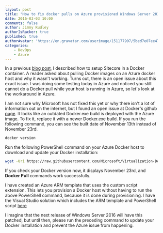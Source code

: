 ```yaml
---
layout: post
title: "How to fix docker pulls on Azure provisioned Windows Server 2016 TP4 VMs"
date: 2016-03-03 10:00
comments: false
author: Jimmy Rudley
authorIsRacker: true
published: true
authorAvatar: 'https://en.gravatar.com/userimage/151177997/5bed7e07ee47533cbd34b951d463bcb7.jpg'
categories:
    - DevOps
    - Azure
---
```


In a previous [blog post](https://developer.rackspace.com/blog/run-sitecore-in-a-docker-container-on-windows-server-2016/), I described how to setup Sitecore in a Docker container.  A reader asked about pulling Docker images on an Azure docker host and why it wasn't working. Turns out, there is an open issue about this exact issue. I was doing some testing today in Azure and noticed you still cannot do a Docker pull while your host is running in Azure, so let's look at the workaround in Azure.

<!-- more -->

I am not sure why Microsoft has not fixed this yet or why there isn't a lot of information out on the internet, but I found an open issue at Docker's github [page](https://github.com/docker/docker/issues/19685). It looks like an outdated Docker.exe build is deployed with the Azure image. To fix it, replace it with a newer Docker.exe build. If you run the following command, you can see the built date of November 13th instead of November 23rd.

```sh
docker version
```

Run the following PowerShell command on your Azure Docker host to download and update your Docker installation:

```sh
wget -Uri https://raw.githubusercontent.com/Microsoft/Virtualization-Documentation/live/windows-server-container-tools/Update-ContainerHost/Update-ContainerHost.ps1 -OutFile Update-ContainerHost.ps1; .\Update-ContainerHost.ps1
```

If you check your Docker version now, it displays November 23rd, and **Docker Pull** commands work successfully.

I have created an Azure ARM template that uses the custom script extension. This lets you provision a Docker host without having to run the above PowerShell command, because it is done during provisioning. I have the Visual Studio solution which includes the ARM template and PowerShell script [here](https://github.com/jrudley/AzureDockerFix)

I imagine that the next release of Windows Server 2016 will have this patched, but until then, please run the preceding command to update your Docker installation and prevent the Azure issue from happening.
